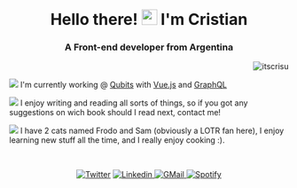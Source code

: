 <h1 align="center">Hello there! <img src="https://emojis.slackmojis.com/emojis/images/1621024394/39092/cat-roll.gif?1621024394" width="28" /> I'm Cristian</h1>
<h3 align="center">A Front-end developer from Argentina</h3>

<p align="right"> <img src="https://komarev.com/ghpvc/?username=itscrisu&label=Profile%20views&color=ee5253&style=flat" alt="itscrisu" /> </p>

<img src="https://user-images.githubusercontent.com/57419590/121792023-80374100-cbc6-11eb-9fcb-63049d65bca9.png" />  I'm currently working @ [Qubits](https://www.qubitsgroup.com/) with [Vue.js](https://vuejs.org/) and [GraphQL](https://graphql.org/)

<img src="https://user-images.githubusercontent.com/57419590/121792342-f7220900-cbc9-11eb-83d1-9059cb1261bb.png" /> I enjoy writing and reading all sorts of things, so if you got any suggestions on wich book should I read next, contact me!  

<img src="https://user-images.githubusercontent.com/57419590/121792352-0e60f680-cbca-11eb-8140-b225af9294ee.png" /> I have 2 cats named Frodo and Sam (obviously a LOTR fan here), I enjoy learning new stuff all the time, and I really enjoy cooking :).

<br>

<p align="center">
<a href="https://twitter.com/itscrisu"  target="_blank"><img src="https://user-images.githubusercontent.com/57419590/121791667-cab6be80-cbc2-11eb-8a11-f9c56187d1fb.png" alt="Twitter" /></a>
<a href="https://linkedin.com/in/cristiandominguezl/"  target="_blank"><img src="https://user-images.githubusercontent.com/57419590/121791656-a9ee6900-cbc2-11eb-8e8a-6b3f7ab8f70a.png" alt="Linkedin" /> </a>
<a href="mailto:cristian.eng3@gmail.com"><img src="https://user-images.githubusercontent.com/57419590/121791697-110c1d80-cbc3-11eb-8256-fd2de12eded4.png" alt="GMail" /> </a>
<a href="https://open.spotify.com/user/crissheepy?si=be34a6b9307a4fd6"><img src="https://user-images.githubusercontent.com/57419590/121792400-a6f77680-cbca-11eb-80a3-069abb53abf7.png" alt="Spotify" /> </a>
</p>



